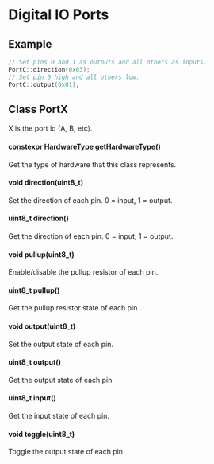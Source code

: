 # Digital IO Ports
## Example
```c++
// Set pins 0 and 1 as outputs and all others as inputs.
PortC::direction(0x03);
// Set pin 0 high and all others low.
PortC::output(0x01);
```
## Class PortX
X is the port id (A, B, etc).
#### constexpr HardwareType getHardwareType()
Get the type of hardware that this class represents.
#### void direction(uint8_t)
Set the direction of each pin. 0 = input, 1 = output.
#### uint8_t direction()
Get the direction of each pin. 0 = input, 1 = output.
#### void pullup(uint8_t)
Enable/disable the pullup resistor of each pin.
#### uint8_t pullup()
Get the pullup resistor state of each pin.
#### void output(uint8_t)
Set the output state of each pin.
#### uint8_t output()
Get the output state of each pin.
#### uint8_t input()
Get the input state of each pin.
#### void toggle(uint8_t)
Toggle the output state of each pin.
